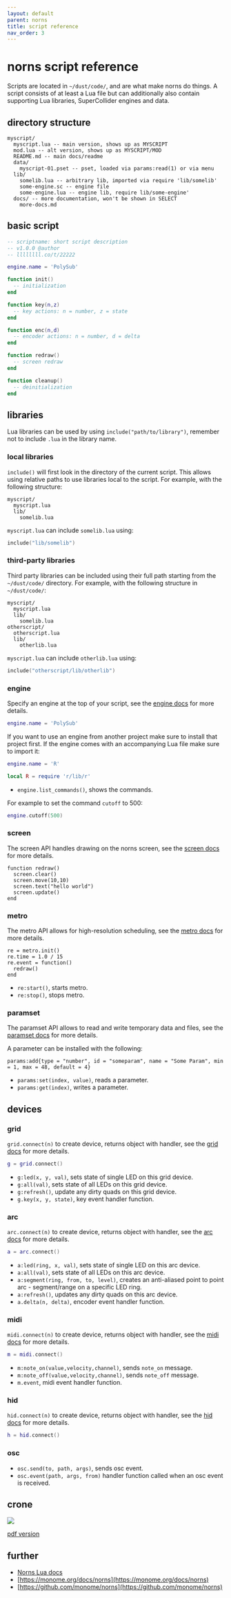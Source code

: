 ```yaml
---
layout: default
parent: norns
title: script reference
nav_order: 3
---
```


# norns script reference

Scripts are located in `~/dust/code/`, and are what make norns do things. A script consists of at least a Lua file but can additionally also contain supporting Lua libraries, SuperCollider engines and data.

## directory structure

```
myscript/
  myscript.lua -- main version, shows up as MYSCRIPT
  mod.lua -- alt version, shows up as MYSCRIPT/MOD
  README.md -- main docs/readme
  data/
    myscript-01.pset -- pset, loaded via params:read(1) or via menu
  lib/
    somelib.lua -- arbitrary lib, imported via require 'lib/somelib'
    some-engine.sc -- engine file
    some-engine.lua -- engine lib, require lib/some-engine'
  docs/ -- more documentation, won't be shown in SELECT
    more-docs.md
```

## basic script

```lua
-- scriptname: short script description
-- v1.0.0 @author
-- llllllll.co/t/22222

engine.name = 'PolySub'

function init()
  -- initialization
end

function key(n,z)
  -- key actions: n = number, z = state
end

function enc(n,d)
  -- encoder actions: n = number, d = delta
end

function redraw()
  -- screen redraw
end

function cleanup()
  -- deinitialization
end
```

## libraries

Lua libraries can be used by using `include("path/to/library")`, remember not to include `.lua` in the library name.

### local libraries

`include()` will first look in the directory of the current script. This allows using relative paths to use libraries local to the script. For example, with the following structure:

```
myscript/
  myscript.lua
  lib/
    somelib.lua
```

`myscript.lua` can include `somelib.lua` using:

```lua
include("lib/somelib")
```

### third-party libraries

Third party libraries can be included using their full path starting from the `~/dust/code/` directory. For example, with the following structure in `~/dust/code/`:

```
myscript/
  myscript.lua
  lib/
    somelib.lua
otherscript/
  otherscript.lua
  lib/
    otherlib.lua
```

`myscript.lua` can include `otherlib.lua` using:

```lua
include("otherscript/lib/otherlib")
```

### engine

Specify an engine at the top of your script, see the [engine docs](https://monome.github.io/norns/doc/modules/engine.html) for more details.

```lua
engine.name = 'PolySub'
```

If you want to use an engine from another project make sure to install that project first.
If the engine comes with an accompanying Lua file make sure to import it:

```lua
engine.name = 'R'

local R = require 'r/lib/r'
```

- `engine.list_commands()`, shows the commands.

For example to set the command `cutoff` to 500:

```lua
engine.cutoff(500)
```

### screen

The screen API handles drawing on the norns screen, see the [screen docs](https://monome.github.io/norns/doc/modules/screen.html) for more details.

```
function redraw()
  screen.clear()
  screen.move(10,10)
  screen.text("hello world")
  screen.update()
end
```

### metro

The metro API allows for high-resolution scheduling, see the [metro docs](https://monome.github.io/norns/doc/modules/metro.html) for more details.

```
re = metro.init()
re.time = 1.0 / 15
re.event = function()
  redraw()
end
```

- `re:start()`, starts metro.
- `re:stop()`, stops metro.

### paramset

The paramset API allows to read and write temporary data and files, see the [paramset docs](https://monome.github.io/norns/doc/modules/paramset.html) for more details.

A parameter can be installed with the following:

```
params:add{type = "number", id = "someparam", name = "Some Param", min = 1, max = 48, default = 4}
```

- `params:set(index, value)`, reads a parameter.
- `params:get(index)`, writes a parameter.

## devices

### grid

`grid.connect(n)` to create device, returns object with handler, see the [grid docs](https://monome.github.io/norns/doc/modules/grid.html) for more details.

```lua
g = grid.connect()
```

- `g:led(x, y, val)`, sets state of single LED on this grid device.
- `g:all(val)`, sets state of all LEDs on this grid device.
- `g:refresh()`, update any dirty quads on this grid device.
- `g.key(x, y, state)`, key event handler function.

### arc

`arc.connect(n)` to create device, returns object with handler, see the [arc docs](https://monome.github.io/norns/doc/modules/arc.html) for more details.

```lua
a = arc.connect()
```

- `a:led(ring, x, val)`, sets state of single LED on this arc device.
- `a:all(val)`, sets state of all LEDs on this arc device.
- `a:segment(ring, from, to, level)`, creates an anti-aliased point to point arc - segment/range on a specific LED ring.
- `a:refresh()`, updates any dirty quads on this arc device.
- `a.delta(n, delta)`, encoder event handler function.

### midi

`midi.connect(n)` to create device, returns object with handler, see the [midi docs](https://monome.github.io/norns/doc/modules/midi.html) for more details.

```lua
m = midi.connect()
```

- `m:note_on(value,velocity,channel)`, sends `note_on` message.
- `m:note_off(value,velocity,channel)`, sends `note_off` message.
- `m.event`, midi event handler function.

### hid

`hid.connect(n)` to create device, returns object with handler, see the [hid docs](https://monome.github.io/norns/doc/modules/hid.html) for more details.

```lua
h = hid.connect()
```

### osc

- `osc.send(to, path, args)`, sends osc event.
- `osc.event(path, args, from)` handler function called when an osc event is received.

## crone

![](../image/crone-process-routing.png)

[pdf version](../crone-process-routing.pdf)

## further
- [Norns Lua docs](https://monome.github.io/norns/doc/)
- [https://monome.org/docs/norns](https://monome.org/docs/norns)
- [https://github.com/monome/norns](https://github.com/monome/norns)
